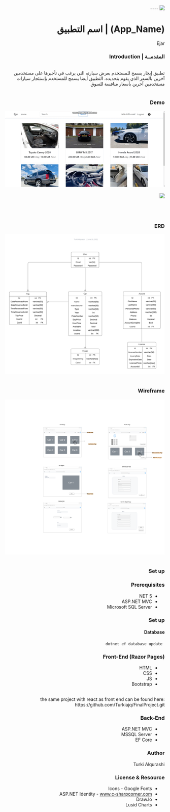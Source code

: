 <div dir="rtl" align="right" >
<img src="https://i.ibb.co/SV2BSn5/tuwaiq.png" />
----
  <br />

# (App_Name) | اسم التطبيق
  Ejar

### المقدمــة | Introduction
  <br/>
 تطبيق إيجار يسمح للمستخدم بعرض سيارته الني يرغب في تأجيرها على مستخدمين آخرين بالسعر الذي يقوم بتحديده. التطبيق أيضا يسمح للمستخدم بإستئجار سيارات مستخدمين آخرين بأسعار منافسة للسوق
 <br/>
 <br/>

### Demo  
 <img src="./Resources/Ejar_Demo.gif" />
  <br/>
  <br/>
  <img src="./Resources/Ejar_Demo2.gif" />

 <br/>
  <br/>
  <br/>
  <br/>

### ERD  
<img src="./Resources/ERD_Ejar.png" />
<br/>
<br/>

### Wireframe  
  <img src="./Resources/ASP_Wireframe_Ejar.png" />
  <br/>
  <br/>

### Set up  
### Prerequisites
- NET 5 
- ASP.NET MVC
- Microsoft SQL Server 
### Set up  
 #### Database
 ``` dotnet ef database update```

### Front-End  (Razor Pages)
 - HTML
 - CSS
 - JS
 - Bootstrap 
  <br/>
 the same project with react as front end can be found here:
https://github.com/Turkiajq/FinalProject.git

### Back-End 
 - ASP.NET MVC
 - MSSQL Server
 - EF Core
 
### Author
 Turki Alqurashi
### License & Resource
- Icons - Google Fonts
- ASP.NET Identity - www.c-sharpcorner.com
- Draw.Io
- Lusid Charts

</div>
